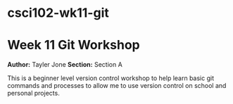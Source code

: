 # csci102-wk11-git
# Week 11 Git Workshop
**Author:** Tayler Jone
**Section:** Section A

This is a beginner level version control workshop to help learn basic git commands and processes to allow me to use version control on school and personal projects.
